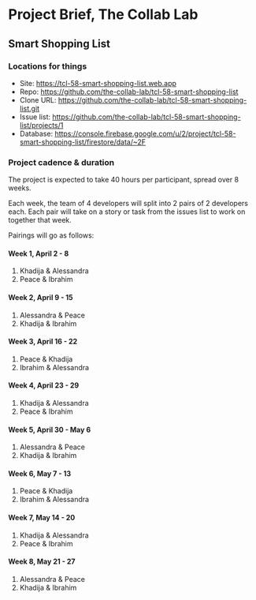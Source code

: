 # Project Brief, The Collab Lab

## Smart Shopping List

### Locations for things

- Site: https://tcl-58-smart-shopping-list.web.app
- Repo: https://github.com/the-collab-lab/tcl-58-smart-shopping-list
- Clone URL: https://github.com/the-collab-lab/tcl-58-smart-shopping-list.git
- Issue list: https://github.com/the-collab-lab/tcl-58-smart-shopping-list/projects/1
- Database: https://console.firebase.google.com/u/2/project/tcl-58-smart-shopping-list/firestore/data/~2F

### Project cadence & duration

The project is expected to take 40 hours per participant, spread over 8 weeks.

Each week, the team of 4 developers will split into 2 pairs of 2 developers each. Each pair will take on a story or task from the issues list to work on together that week.

Pairings will go as follows:

#### Week 1, April 2 - 8

1. Khadija & Alessandra
2. Peace & Ibrahim

#### Week 2, April 9 - 15

1. Alessandra & Peace
2. Khadija & Ibrahim

#### Week 3, April 16 - 22

1. Peace & Khadija
2. Ibrahim & Alessandra

#### Week 4, April 23 - 29

1. Khadija & Alessandra
2. Peace & Ibrahim

#### Week 5, April 30 - May 6

1. Alessandra & Peace
2. Khadija & Ibrahim

#### Week 6, May 7 - 13

1. Peace & Khadija
2. Ibrahim & Alessandra

#### Week 7, May 14 - 20

1. Khadija & Alessandra
2. Peace & Ibrahim

#### Week 8, May 21 - 27

1. Alessandra & Peace
2. Khadija & Ibrahim
